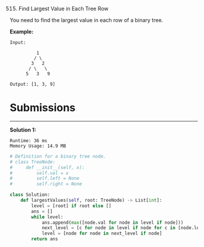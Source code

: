 515. Find Largest Value in Each Tree Row

You need to find the largest value in each row of a binary tree.

**Example:**
```
Input: 

          1
         / \
        3   2
       / \   \  
      5   3   9 

Output: [1, 3, 9]
```

# Submissions
---
**Solution 1:**
```
Runtime: 36 ms
Memory Usage: 14.9 MB
```
```python
# Definition for a binary tree node.
# class TreeNode:
#     def __init__(self, x):
#         self.val = x
#         self.left = None
#         self.right = None

class Solution:
    def largestValues(self, root: TreeNode) -> List[int]:
        level = [root] if root else []
        ans = []
        while level:
            ans.append(max([node.val for node in level if node]))
            next_level = [c for node in level if node for c in [node.left, node.right]]
            level = [node for node in next_level if node]
        return ans
```